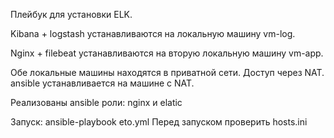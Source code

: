 Плейбук для установки ELK.

 Kibana + logstash устанавливаются на локальную машину vm-log.
 
 Nginx + filebeat устанавливаются на вторую локальную машину vm-app.
 
Обе локальные машины находятся в приватной сети. Доступ через NAT. ansible устанавливается на машине с NAT.

Реализованы ansible роли: nginx и elatic 

Запуск: ansible-playbook eto.yml
Перед запуском проверить hosts.ini

